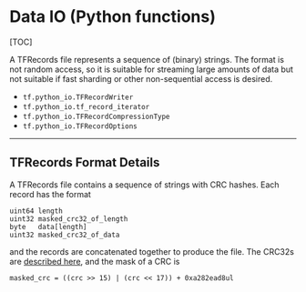 # Data IO (Python functions)
[TOC]

A TFRecords file represents a sequence of (binary) strings.  The format is not
random access, so it is suitable for streaming large amounts of data but not
suitable if fast sharding or other non-sequential access is desired.

*   `tf.python_io.TFRecordWriter`
*   `tf.python_io.tf_record_iterator`
*   `tf.python_io.TFRecordCompressionType`
*   `tf.python_io.TFRecordOptions`

- - -

## TFRecords Format Details

A TFRecords file contains a sequence of strings with CRC hashes.  Each record
has the format

    uint64 length
    uint32 masked_crc32_of_length
    byte   data[length]
    uint32 masked_crc32_of_data

and the records are concatenated together to produce the file.  The CRC32s
are [described here](https://en.wikipedia.org/wiki/Cyclic_redundancy_check),
and the mask of a CRC is

    masked_crc = ((crc >> 15) | (crc << 17)) + 0xa282ead8ul
